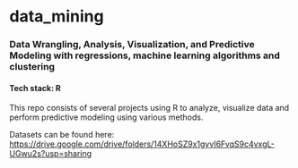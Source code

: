 # data_mining

### Data Wrangling, Analysis, Visualization, and Predictive Modeling with regressions, machine learning algorithms and clustering

#### Tech stack: R

This repo consists of several projects using R to analyze, visualize data and perform predictive modeling using various methods.

Datasets can be found here: https://drive.google.com/drive/folders/14XHoSZ9x1gyvI6FvqS9c4vxgL-UGwu2s?usp=sharing

